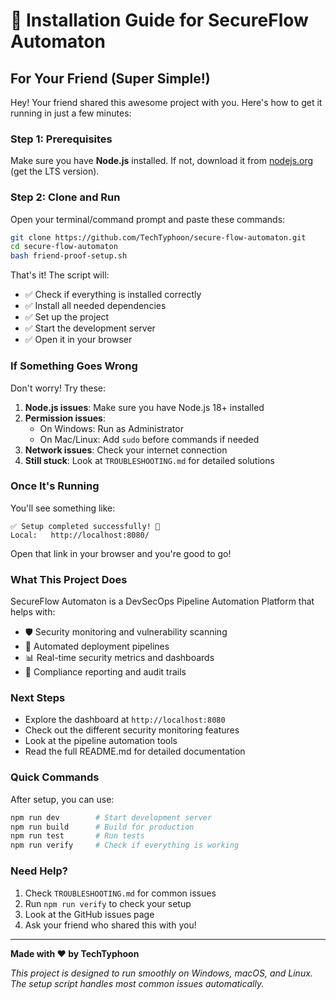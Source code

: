 # 🚀 Installation Guide for SecureFlow Automaton

## For Your Friend (Super Simple!)

Hey! Your friend shared this awesome project with you. Here's how to get it running in just a few minutes:

### Step 1: Prerequisites
Make sure you have **Node.js** installed. If not, download it from [nodejs.org](https://nodejs.org/) (get the LTS version).

### Step 2: Clone and Run
Open your terminal/command prompt and paste these commands:

```bash
git clone https://github.com/TechTyphoon/secure-flow-automaton.git
cd secure-flow-automaton
bash friend-proof-setup.sh
```

That's it! The script will:
- ✅ Check if everything is installed correctly
- ✅ Install all needed dependencies
- ✅ Set up the project
- ✅ Start the development server
- ✅ Open it in your browser

### If Something Goes Wrong

Don't worry! Try these:

1. **Node.js issues**: Make sure you have Node.js 18+ installed
2. **Permission issues**: 
   - On Windows: Run as Administrator
   - On Mac/Linux: Add `sudo` before commands if needed
3. **Network issues**: Check your internet connection
4. **Still stuck**: Look at `TROUBLESHOOTING.md` for detailed solutions

### Once It's Running

You'll see something like:
```
✅ Setup completed successfully! 🎉
Local:   http://localhost:8080/
```

Open that link in your browser and you're good to go!

### What This Project Does

SecureFlow Automaton is a DevSecOps Pipeline Automation Platform that helps with:
- 🛡️ Security monitoring and vulnerability scanning
- 🔄 Automated deployment pipelines
- 📊 Real-time security metrics and dashboards
- 🔐 Compliance reporting and audit trails

### Next Steps

- Explore the dashboard at `http://localhost:8080`
- Check out the different security monitoring features
- Look at the pipeline automation tools
- Read the full README.md for detailed documentation

### Quick Commands

After setup, you can use:
```bash
npm run dev        # Start development server
npm run build      # Build for production
npm run test       # Run tests
npm run verify     # Check if everything is working
```

### Need Help?

1. Check `TROUBLESHOOTING.md` for common issues
2. Run `npm run verify` to check your setup
3. Look at the GitHub issues page
4. Ask your friend who shared this with you!

---

**Made with ❤️ by TechTyphoon**

*This project is designed to run smoothly on Windows, macOS, and Linux. The setup script handles most common issues automatically.*
